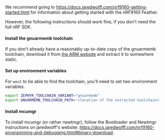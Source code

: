 
We recommend going to https://docs.jaredwolff.com/nrf9160-getting-started.html for information about getting started with the nRF9160 Feather.

However, the following instructions should work fine, if you don't need the full nRF SDK.

#### Install the gnuarmemb toolchain

If you don't already have a reasonably up-to-date copy of the gnuarmemb toolchain, download it from [the ARM website](https://developer.arm.com/tools-and-software/open-source-software/developer-tools/gnu-toolchain/gnu-rm) and extract it to somewhere static.

#### Set up environment variables

For `west` to be able to find the toolchain, you'll need to set two environment variables.

```sh
export ZEPHYR_TOOLCHAIN_VARIANT="gnuarmemb"
export GNUARMEMB_TOOLCHAIN_PATH="<location of the extracted toolchain>"
```

#### Install mcumgr

To install mcumgr (or rather newtmgr), follow the Bootloader and Newtmgr instructions on jaredwolff's website: https://docs.jaredwolff.com/nrf9160-programming-and-debugging.html#binary-download.
